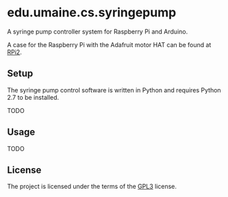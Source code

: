 # edu.umaine.cs.syringepump

A syringe pump controller system for Raspberry Pi and Arduino.

A case for the Raspberry Pi with the Adafruit motor HAT can be found at [RPi2](https://github.com/markroyer/rpi2-adafruit-motor-hat-case).

## Setup

The syringe pump control software is written in Python and requires Python 2.7 to be installed.

TODO

## Usage

TODO

## License

The project is licensed under the terms of the
[GPL3](https://www.gnu.org/licenses/gpl-3.0.en.html) license.
